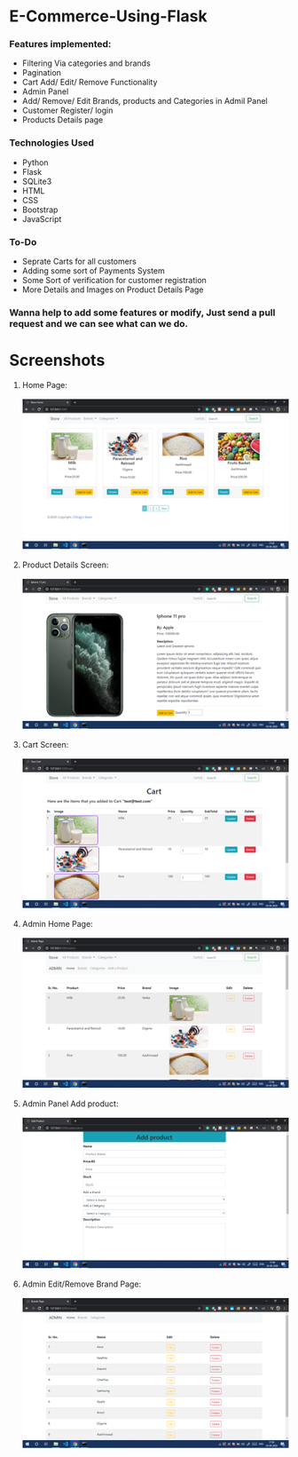 # E-Commerce-Using-Flask

### Features implemented:
<ul>
  <li>Filtering Via categories and brands</li>
  <li>Pagination</li>
  <li>Cart Add/ Edit/ Remove Functionality</li>
  <li>Admin Panel</li>
  <li>Add/ Remove/ Edit Brands, products and Categories in Admil Panel</li>
  <li>Customer Register/ login</li>
  <li>Products Details page</li>
 </ul>
 
 ### Technologies Used
<ul>
  <li>Python</li>
  <li>Flask</li>
  <li>SQLite3</li>
  <li>HTML</li>
  <li>CSS</li>
  <li>Bootstrap</li>
  <li>JavaScript</li>
</ul>

 ### To-Do
 <ul>
  <li>Seprate Carts for all customers</li>
  <li>Adding some sort of Payments System</li>
  <li>Some Sort of verification for customer registration</li>
  <li>More Details and Images on Product Details Page</li>
 </ul>
 
 ### Wanna help to add some features or modify, Just send a pull request and we can see what can we do.
 # Screenshots
<ol>
  <li>Home Page: </li><br>
  <img src="https://github.com/ChiragSaini/E-Commerce-Using-Flask/blob/master/Screenshots/homescreen.PNG"><br><br>
  <li>Product Details Screen:</li><br>
  <img src="https://github.com/ChiragSaini/E-Commerce-Using-Flask/blob/master/Screenshots/product_details_screen.PNG"><br><br>
  <li>Cart Screen: </li><br>
  <img src="https://github.com/ChiragSaini/E-Commerce-Using-Flask/blob/master/Screenshots/cart_screen.PNG"><br><br>
  <li>Admin Home Page: </li><br>
  <img src="https://github.com/ChiragSaini/E-Commerce-Using-Flask/blob/master/Screenshots/admin_home_screen.PNG"><br><br>
  <li>Admin Panel Add product: </li><br>
  <img src="https://github.com/ChiragSaini/E-Commerce-Using-Flask/blob/master/Screenshots/admin_add_product.PNG"><br><br>
  <li>Admin Edit/Remove Brand Page: </li><br>
  <img src="https://github.com/ChiragSaini/E-Commerce-Using-Flask/blob/master/Screenshots/admin_brands_page.PNG"><br><br>
</ol>
 
 
